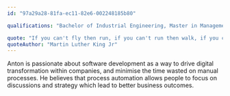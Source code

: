 ```yaml
---
id: "97a29a28-81fa-ec11-82e6-002248185b80"

qualifications: "Bachelor of Industrial Engineering, Master in Management, Master in Design Innovation and Strategic Design"

quote: "If you can't fly then run, if you can't run then walk, if you can't walk then crawl, but whatever you do you have to keep moving forward."
quoteAuthor: "Martin Luther King Jr"
---
```


Anton is passionate about software development as a way to drive digital transformation within companies, and minimise the time wasted on manual processes. 
He believes that process automation allows people to focus on discussions and strategy which lead to better business outcomes.
